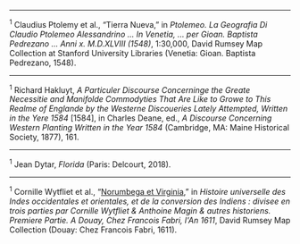 
---

<sup>1</sup> Claudius Ptolemy et al., “Tierra Nueva,” in _Ptolemeo. La Geografia Di Claudio Ptolemeo Alessandrino    ... In Venetia, ... per Gioan. Baptista Pedrezano ... Anni x. M.D.XLVIII (1548)_, 1:30,000, David Rumsey Map Collection at Stanford University Libraries (Venetia: Gioan. Baptista Pedrezano, 1548).

---

<sup>1</sup> Richard Hakluyt, _A Particuler Discourse Concerninge the Greate Necessitie and Manifolde Commodyties That Are Like to Growe to This Realme of Englande by the Westerne Discoueries Lately Attempted, Written in the Yere 1584_ [1584], in Charles Deane, ed., _A Discourse Concerning Western Planting Written in the Year 1584_ (Cambridge, MA: Maine Historical Society, 1877), 161.

---

<sup>1</sup> Jean Dytar, _Florida_ (Paris: Delcourt, 2018).

---

<sup>1</sup> Cornille Wytfliet et al., “[Norumbega et Virginia](https://www.davidrumsey.com/luna/servlet/detail/RUMSEY~8~1~296158~90067645:Norumbega-et-Virginia),” in _Histoire universelle des Indes occidentales et orientales, et de la conversion des Indiens : divisee en trois parties par Cornille Wytfliet & Anthoine Magin & autres historiens. Premiere Partie. A Douay, Chez Francois Fabri, l'An 1611_, David Rumsey Map Collection (Douay: Chez Francois Fabri, 1611).
